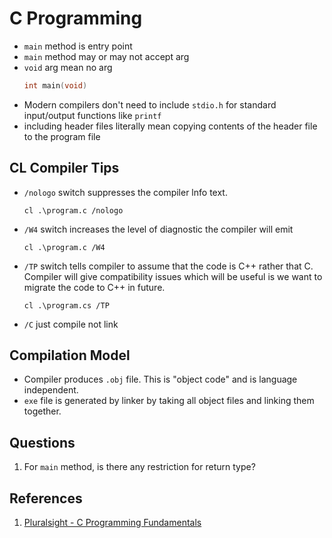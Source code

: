 # C Programming

* `main` method is entry point
* `main` method may or may not accept arg
* `void` arg mean no arg
    ```c
    int main(void)
    ```
* Modern compilers don't need to include `stdio.h` for standard input/output functions like `printf`
* including header files literally mean copying contents of the header file to the program file

## CL Compiler Tips
* `/nologo` switch suppresses the compiler lnfo text.
    ```
    cl .\program.c /nologo
    ```
* `/W4` switch increases the level of diagnostic the compiler will emit
    ```
    cl .\program.c /W4
    ```
* `/TP` switch tells compiler to assume that the code is C++ rather that C. Compiler will give compatibility issues which will be useful is we want to migrate the code to C++ in future.
    ```
    cl .\program.cs /TP
    ```
* `/C` just compile not link

## Compilation Model
* Compiler produces `.obj` file. This is "object code" and is language independent.
* `exe` file is generated by linker by taking all object files and linking them together.

## Questions
1. For `main` method, is there any restriction for return type?

## References
1. [Pluralsight - C Programming Fundamentals](https://app.pluralsight.com/player?course=c-lang-fundamentals&author=kenny-kerr&name=c-m1-introduction&clip=5&mode=live)